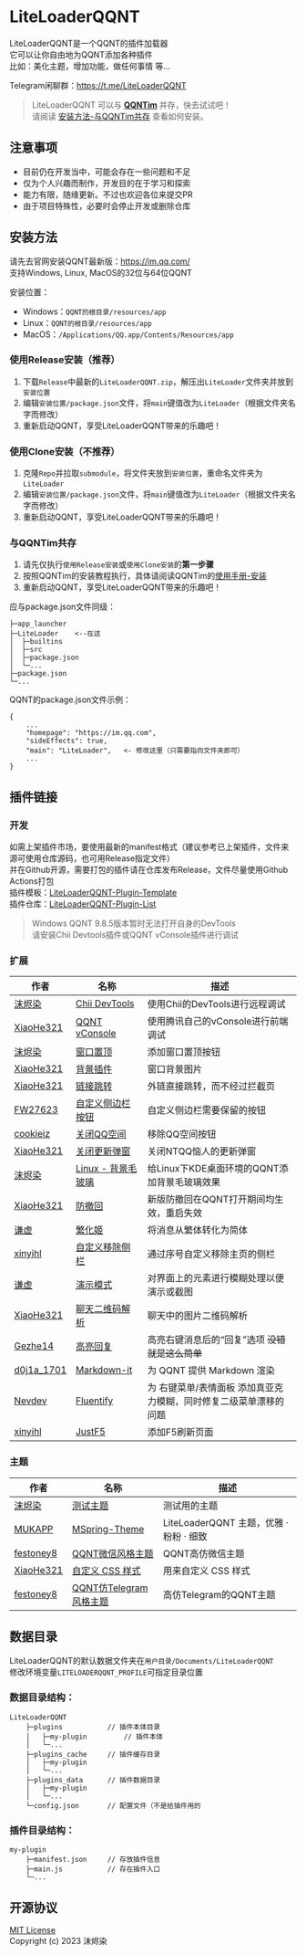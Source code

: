 # LiteLoaderQQNT

LiteLoaderQQNT是一个QQNT的插件加载器  
它可以让你自由地为QQNT添加各种插件  
比如：美化主题，增加功能，做任何事情 等...

Telegram闲聊群：https://t.me/LiteLoaderQQNT

> LiteLoaderQQNT 可以与 **[QQNTim](https://github.com/Flysoft-Studio/QQNTim)** 并存，快去试试吧！  
> 请阅读 [安装方法-与QQNTim共存]() 查看如何安装。


## 注意事项

- 目前仍在开发当中，可能会存在一些问题和不足
- 仅为个人兴趣而制作，开发目的在于学习和探索
- 能力有限，随缘更新。不过也欢迎各位来提交PR
- 由于项目特殊性，必要时会停止开发或删除仓库


## 安装方法

请先去官网安装QQNT最新版：https://im.qq.com/  
支持Windows, Linux, MacOS的32位与64位QQNT

安装位置：
- Windows：`QQNT的根目录/resources/app`
- Linux：`QQNT的根目录/resources/app`
- MacOS：`/Applications/QQ.app/Contents/Resources/app`

### 使用Release安装（推荐）

1. 下载`Release`中最新的`LiteLoaderQQNT.zip`，解压出`LiteLoader`文件夹并放到`安装位置`
2. 编辑`安装位置/package.json`文件，将`main`键值改为`LiteLoader`（根据文件夹名字而修改）
3. 重新启动QQNT，享受LiteLoaderQQNT带来的乐趣吧！

### 使用Clone安装（不推荐）

1. 克隆`Repo`并拉取`submodule`，将文件夹放到`安装位置`，重命名文件夹为`LiteLoader`
2. 编辑`安装位置/package.json`文件，将`main`键值改为`LiteLoader`（根据文件夹名字而修改）
3. 重新启动QQNT，享受LiteLoaderQQNT带来的乐趣吧！

### 与QQNTim共存

1. 请先仅执行`使用Release安装`或`使用Clone安装`的**第一步骤**
2. 按照QQNTim的安装教程执行，具体请阅读QQNTim的[使用手册-安装](https://github.com/Flysoft-Studio/QQNTim/blob/dev/MANUAL.md#安装)
3. 重新启动QQNT，享受LiteLoaderQQNT带来的乐趣吧！

应与package.json文件同级：

```
├─app_launcher
├─LiteLoader    <--在这
│  ├─builtins
│  ├─src
│  ├─package.json
│  └─...
├─package.json
└─...

```

QQNT的package.json文件示例：
```
{
    ...
    "homepage": "https://im.qq.com",
    "sideEffects": true,
    "main": "LiteLoader",   <- 修改这里（只需要指向文件夹即可）
    ...
}
```


## 插件链接

### 开发

如需上架插件市场，要使用最新的manifest格式（建议参考已上架插件，文件来源可使用仓库源码，也可用Release指定文件）  
并在Github开源，需要打包的插件请在仓库发布Release，文件尽量使用Github Actions打包  
插件模板：[LiteLoaderQQNT-Plugin-Template](https://github.com/mo-jinran/LiteLoaderQQNT-Plugin-Template)  
插件仓库：[LiteLoaderQQNT-Plugin-List](https://github.com/mo-jinran/LiteLoaderQQNT-Plugin-List)

> Windows QQNT 9.8.5版本暂时无法打开自身的DevTools  
> 请安装Chii Devtools插件或QQNT vConsole插件进行调试


### 扩展

| 作者                                       | 名称                                                         | 描述                                                         |
| ------------------------------------------ | ------------------------------------------------------------ | ------------------------------------------------------------ |
| [沫烬染](https://github.com/mo-jinran)     | [Chii DevTools](https://github.com/mo-jinran/chii-devtools)  | 使用Chii的DevTools进行远程调试                               |
| [XiaoHe321](https://github.com/xh321)      | [QQNT vConsole](https://github.com/xh321/LiteLoaderQQNT-VConsole) | 使用腾讯自己的vConsole进行前端调试                           |
| [沫烬染](https://github.com/mo-jinran)     | [窗口置顶](https://github.com/mo-jinran/window-on-top)       | 添加窗口置顶按钮                                             |
| [XiaoHe321](https://github.com/xh321)      | [背景插件](https://github.com/xh321/LiteLoaderQQNT-Background-Plugin) | 窗口背景图片                                                 |
| [XiaoHe321](https://github.com/xh321)      | [链接跳转](https://github.com/xh321/LiteLoaderQQNT-Directly-Jump) | 外链直接跳转，而不经过拦截页                                 |
| [FW27623](https://github.com/FW27623)      | [自定义侧边栏按钮](https://github.com/FW27623/remove_nav_sidebar) | 自定义侧边栏需要保留的按钮                                   |
| [cookieiz](https://github.com/cookieiz)    | [关闭QQ空间](https://github.com/cookieiz/LiteLoaderQQNT-RemoveZone) | 移除QQ空间按钮                                               |
| [XiaoHe321](https://github.com/xh321)      | [关闭更新弹窗](https://github.com/xh321/LiteLoaderQQNT-Kill-Update) | 关闭NTQQ恼人的更新弹窗                                       |
| [沫烬染](https://github.com/mo-jinran)     | [Linux - 背景毛玻璃](https://github.com/mo-jinran/linux-qqnt-background-blur) | 给Linux下KDE桌面环境的QQNT添加背景毛玻璃效果                 |
| [XiaoHe321](https://github.com/xh321)      | [防撤回](https://github.com/xh321/LiteLoaderQQNT-Anti-Recall) | 新版防撤回在QQNT打开期间均生效，重启失效                     |
| [谦虚](https://github.com/qianxu2001)      | [繁化姬](https://github.com/qianxu2001/LiteLoaderQQNT-Plugin-Fanhuaji) | 将消息从繁体转化为简体                                       |
| [xinyihl](https://github.com/xinyihl)      | [自定义移除侧栏](https://github.com/xinyihl/LiteLoaderQQNT-RemoveSidebar) | 通过序号自定义移除主页的侧栏                                 |
| [谦虚](https://github.com/qianxu2001)      | [演示模式](https://github.com/qianxu2001/LiteLoaderQQNT-Plugin-Demo-mode) | 对界面上的元素进行模糊处理以便演示或截图                     |
| [XiaoHe321](https://github.com/xh321)      | [聊天二维码解析](https://github.com/xh321/LiteLoaderQQNT-QR-Decode) | 聊天中的图片二维码解析                                       |
| [Gezhe14](https://github.com/Gezhe14)      | [高亮回复](https://github.com/Gezhe14/LiteLoaderQQNT-HighlightReplies) | 高亮右键消息后的“回复”选项 ~~没错就是这么简单~~              |
| [d0j1a_1701](https://github.com/d0j1a1701) | [Markdown-it](https://github.com/d0j1a1701/LiteLoaderQQNT-Markdown) | 为 QQNT 提供 Markdown 渲染                                   |
| [Nevdev](https://github.com/Nevodev)       | [Fluentify](https://github.com/Nevodev/LL-Fluentify)         | 为 右键菜单/表情面板 添加真亚克力模糊，同时修复二级菜单漂移的问题 |
| [xinyihl](https://github.com/xinyihl)      | [JustF5](https://github.com/xinyihl/LiteLoaderQQNT-JustF5)         | 添加F5刷新页面 |

### 主题

| 作者                                      | 名称                                                                                 | 描述                                   |
|-------------------------------------------|--------------------------------------------------------------------------------------|--------------------------------------|
| [沫烬染](https://github.com/mo-jinran)    | [测试主题](https://github.com/mo-jinran/test-theme)                                  | 测试用的主题                           |
| [MUKAPP](https://github.com/MUKAPP)       | [MSpring-Theme](https://github.com/MUKAPP/LiteLoaderQQNT-MSpring-Theme)              | LiteLoaderQQNT 主题，优雅 · 粉粉 · 细致 |
| [festoney8](https://github.com/festoney8) | [QQNT微信风格主题](https://github.com/festoney8/LiteLoaderQQNT-Wechat-Theme)         | QQNT高仿微信主题                       |
| [XiaoHe321](https://github.com/xh321)     | [自定义 CSS 样式](https://github.com/xh321/LiteLoaderQQNT-Custom-CSS)                | 用来自定义 CSS 样式                    |
| [festoney8](https://github.com/festoney8) | [QQNT仿Telegram风格主题](https://github.com/festoney8/LiteLoaderQQNT-Telegram-Theme) | 高仿Telegram的QQNT主题                 |


## 数据目录

LiteLoaderQQNT的默认数据文件夹在`用户目录/Documents/LiteLoaderQQNT`  
修改环境变量`LITELOADERQQNT_PROFILE`可指定目录位置

### 数据目录结构：
```
LiteLoaderQQNT
    ├─plugins           // 插件本体目录
    │   ├─my-plugin         // 插件本体
    │   └─...
    ├─plugins_cache     // 插件缓存目录
    │   ├─my-plugin
    │   └─...
    ├─plugins_data      // 插件数据目录
    │   ├─my-plugin
    │   └─...
    └─config.json       // 配置文件（不是给插件用的
```

### 插件目录结构：
```
my-plugin
    ├─manifest.json     // 存放插件信息
    ├─main.js           // 存在插件入口
    └─...
```


## 开源协议

[MIT License](./LICENSE)  
Copyright (c) 2023 沫烬染
